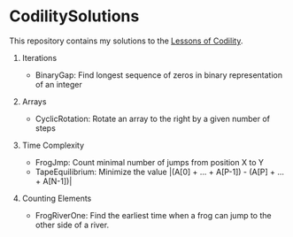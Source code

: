 # CodilitySolutions
This repository contains my solutions to the [Lessons of Codility](https://app.codility.com/programmers/lessons/).

1. Iterations
   - BinaryGap: Find longest sequence of zeros in binary representation of an integer
   
2. Arrays
   - CyclicRotation: Rotate an array to the right by a given number of steps

3. Time Complexity
   - FrogJmp: Count minimal number of jumps from position X to Y
   - TapeEquilibrium: Minimize the value |(A[0] + ... + A[P-1]) - (A[P] + ... + A[N-1])|

4. Counting Elements
   - FrogRiverOne: Find the earliest time when a frog can jump to the other side of a river. 
